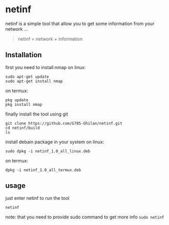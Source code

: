 ﻿# netinf
netinf is a simple tool
that allow you to get some information
from your network ...
>netinf = network + information

## Installation
first you need to install nmap
on linux:
```
sudo apt-get update
sudo apt-get install nmap
```
on termux:
```
pkg update
pkg install nmap
```

finally install the tool using git
```
git clone https://github.com/G705-Ghilan/netinf.git
cd netinf/build
ls
```

install debain package in your system
on linux:
```
sudo dpkg -i netinf_1.0_all_linux.deb
```
on termux:
```
dpkg -i netinf_1.0_all_termux.deb
```


## usage
just enter netinf to run the tool
```
netinf
```
note: that you need to provide sudo command to get more info ```sudo netinf```


